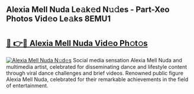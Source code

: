 ## Alexia Mell Nuda Le𝚊k𝚎d N𝚞𝚍es - Part-Xeo Photos Vid𝚎o Le𝚊ks 8EMU1

# <h2><a href="http://fbbdhx.evod.top/?m=Alexia+Mell+Nuda">🔗 👉🔴 Alexia Mell Nuda Vid𝚎o Ph𝚘t𝚘s</a></h2>

[![Alexia Mell Nuda N𝚞d𝚎s](https://i.imgur.com/8V9OHl7.gif)](http://fbbdhx.evod.top/?m=Alexia+Mell+Nuda)
Social media sensation Alexia Mell Nuda and multimedia artist, celebrated for disseminating dance and lifestyle content through viral dance challenges and brief videos. Renowned public figure Alexia Mell Nuda, celebrated for their remarkable achievements in the field of entertainment. 
